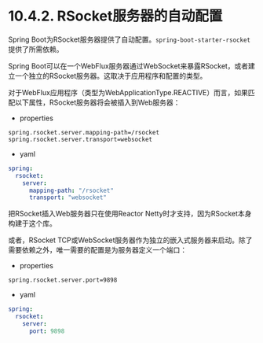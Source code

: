 # 10.4.2. RSocket服务器的自动配置

Spring Boot为RSocket服务器提供了自动配置。`spring-boot-starter-rsocket`提供了所需依赖。

Spring Boot可以在一个WebFlux服务器通过WebSocket来暴露RSocket，或者建立一个独立的RSocket服务器。这取决于应用程序和配置的类型。

对于WebFlux应用程序（类型为WebApplicationType.REACTIVE）而言，如果匹配以下属性，RSocket服务器将会被插入到Web服务器：

+ properties

```properties
spring.rsocket.server.mapping-path=/rsocket
spring.rsocket.server.transport=websocket
```

+ yaml

```yaml
spring:
  rsocket:
    server:
      mapping-path: "/rsocket"
      transport: "websocket"
```

<univ-note type="warn">

把RSocket插入Web服务器只在使用Reactor Netty时才支持，因为RSocket本身构建于这个库。

</univ-note>

或者，RSocket TCP或WebSocket服务器作为独立的嵌入式服务器来启动。除了需要依赖之外，唯一需要的配置是为服务器定义一个端口：

+ properties

```properties
spring.rsocket.server.port=9898
```

+ yaml

```yaml
spring:
  rsocket:
    server:
      port: 9898
```

